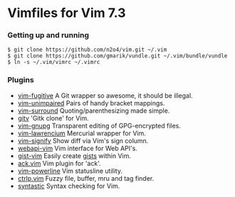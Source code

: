 Vimfiles for Vim 7.3
====================

### Getting up and running

    $ git clone https://github.com/n2o4/vim.git ~/.vim
    $ git clone https://github.com/gmarik/vundle.git ~/.vim/bundle/vundle 
    $ ln -s ~/.vim/vimrc ~/.vimrc

### Plugins
-   [vim-fugitive](https://github.com/tpope/vim-fugitive) A Git wrapper so awesome, it should be illegal.
-   [vim-unimpaired](https://github.com/tpope/vim-unimpaired) Pairs of handy bracket mappings.
-   [vim-surround](https://github.com/tpope/vim-surround) Quoting/parenthesizing made simple.
-   [gitv](https://github.com/gregsexton/gitv) 'Gitk clone' for Vim.
-   [vim-gnupg](https://github.com/jamessan/vim-gnupg) Transparent editing of GPG-encrypted files.
-   [vim-lawrencium](https://github.com/zeekay/vim-lawrencium) Mercurial wrapper for Vim.
-   [vim-signify](https://github.com/mhinz/vim-signify) Show diff via Vim's sign column.
-   [webapi-vim](https://github.com/mattn/webapi-vim) Vim interface for Web API's.
-   [gist-vim](https://github.com/mattn/gist-vim) Easily create [gists](http://gist.github.com) within Vim.
-   [ack.vim](https://github.com/mileszs/ack.vim) Vim plugin for 'ack'.
-   [vim-powerline](https://github.com/Lokaltog/vim-powerline) Vim statusline utility.
-   [ctrlp.vim](https://github.com/kien/ctrlp.vim) Fuzzy file, buffer, mru and tag finder. 
-   [syntastic](https://github.com/scrooloose/syntastic) Syntax checking for Vim.
